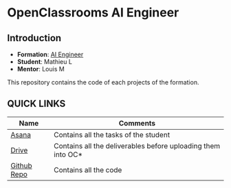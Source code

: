 # OpenClassrooms AI Engineer

## Introduction

- **Formation**: [AI Engineer](https://openclassrooms.com/fr/paths/795-ai-engineer)
- **Student**: Mathieu L  
- **Mentor**: Louis M

This repository contains the code of each projects of the formation.

## QUICK LINKS

| Name | Comments |
|------|----------|
| [Asana](https://app.asana.com/0/1205054446949635/1205068649002077)     |   Contains all the tasks of the student       |
| [Drive](https://drive.google.com/drive/folders/1ShNQlQWKz1-p8e5PC6aaRjR-XYUY3_rH?usp=sharing)     |  Contains all the deliverables before uploading them into OC*        |
|  [Github Repo](https://github.com/6be709c0/oc-ai-engineer)    |   Contains all the code       |
